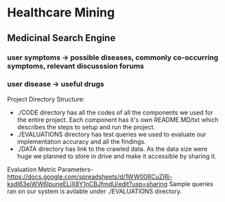 # Healthcare Mining

## Medicinal Search Engine

### user symptoms -> possible diseases, commonly co-occurring symptoms, relevant discusssion forums

### user disease -> useful drugs

Project Directory Structure:
- ./CODE directory has all the codes of all the components we used for the entire project. Each component has it's own README.MD/txt which describes the steps to setup and run the project.
- ./EVALUATIONS directory has test queries we used to evaluate our implementation accuracy and all the findings.
- ./DATA directory has link to the crawled data. As the data size were huge we planned to store in drive and make it accessible by sharing it.

Evaluation Metric Parameters- https://docs.google.com/spreadsheets/d/1WW00RCuZjRi-ksdI63eiWW6IpuneELjX8Y1nCBJfmdU/edit?usp=sharing
Sample queries ran on our system is avilable under ./EVALUATIONS directory.
